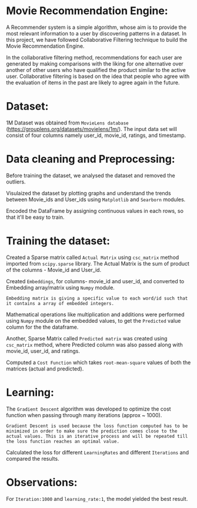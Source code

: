 # Movie Recommendation Engine:

A Recommender system is a simple algorithm, whose aim is to provide the most relevant information to a user by discovering patterns in a dataset. In this project, we have followed Collaborative Filtering technique to build the Movie Recommendation Engine. 

In the collaborative filtering method, recommendations for each user are generated by making comparisons with the liking for one alternative over another of other users who have qualified the product similar to the active user. Collaborative filtering is based on the idea that people who agree with the evaluation of items in the past are likely to agree again in the future.



# Dataset:
1M Dataset was obtained from `MovieLens database` (https://grouplens.org/datasets/movielens/1m/). The input data set will consist of four columns namely user_id, movie_id, ratings, and timestamp.



# Data cleaning and Preprocessing:

Before training the dataset, we analysed the dataset and removed the outliers. 

Visulaized the dataset by plotting graphs and understand the trends between Movie_ids and User_ids using `Matplotlib` and `Searborn` modules.

Encoded the DataFrame by assigning continuous values in each rows, so that it'll be easy to train. 



# Training the dataset:

Created a Sparse matrix called `Actual Matrix` using `csc_matrix` method imported from `scipy.sparse` library. 
The Actual Matrix is the sum of product of the columns - Movie_id and User_id. 

Created `Embeddings`, for columns- movie_id and user_id, and converted to Embedding array/matrix using `Numpy` module. 
  
    Embedding matrix is giving a specific value to each word/id such that it contains a array of embedded integers.
   
Mathematical operations like multiplication and additions were performed using `Numpy` module on the embedded values, to get the `Predicted` value column for the the dataframe.

Another, Sparse Matrix called `Predicted matrix` was created using `csc_matrix` method, where Predicted column was also passed along with movie_id, user_id, and ratings.

Computed a `Cost Function` which takes `root-mean-square` values of both the matrices (actual and predicted).



# Learning:

The `Gradient Descent` algorithm was developed to optimize the cost function when passing through many iterations (approx ~ 1000). 

    Gradient Descent is used because the loss function computed has to be minimized in order to make sure the prediction comes close to the actual values. This is an iterative process and will be repeated till the loss function reaches an optimal value.
    
Calculated the loss for different `LearningRates` and different `Iterations` and compared the results. 



# Observations:

For `Iteration:1000` and `learning_rate:1`, the model yielded the best result. 
